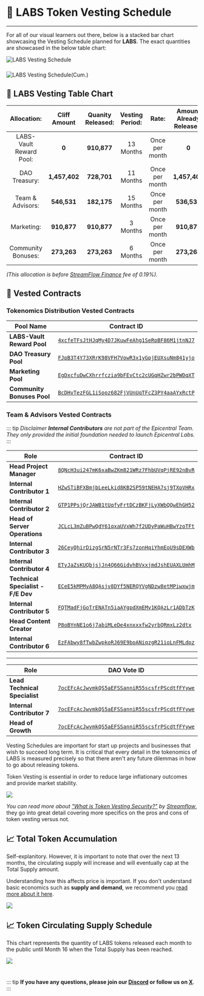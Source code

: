 # 📆 LABS Token Vesting Schedule

---

For all of our visual learners out there, below is a stacked bar chart showcasing the Vesting Schedule planned for **LABS**. The exact quantities are showcased in the below table chart:

<img src="/Linear Vesting.png" alt="LABS Vesting Schedule">

###

<img src="/Cumulative Vesting.png" alt="LABS Vesting Schedule(Cum.)">

## 📅 LABS Vesting Table Chart

| **Allocation:** | **Cliff Amount** | **Quanity Released:** | **Vesting Period:** | **Rate:** | **Amount Already Released:** |
|:-------:|:-------:|:-------:|:-------:|:-------:|:-------:|
| LABS-Vault Reward Pool: | **0** | **910,877** | 13 Months | Once per month | **0** |
| DAO Treasury: | **1,457,402** | **728,701** | 11 Months | Once per month | **1,457,402** |
| Team & Advisors: | **546,531** | **182,175** | 15 Months | Once per month | **536,531** |
| Marketing: | **910,877** | **910,877** | 3 Months | Once per month | **910,877** |
| Community Bonuses: | **273,263** | **273,263** | 6 Months | Once per month | **273,263** |

*(This allocation is before [StreamFlow Finance](https://streamflow.finance/) fee of 0.19%).*

## 📜 Vested Contracts

### Tokenomics Distribution Vested Contracts

| Pool Name                  | Contract ID                                                                 |
|----------------------------|----------------------------------------------------------------------|
| **LABS-Vault Reward Pool** | [`4xcfeTFsJtHJqMy4D7JKuwFeAhg1SeRoBF86M1jtnNJ7`](https://app.streamflow.finance/contract/solana/mainnet/4xcfeTFsJtHJqMy4D7JKuwFeAhg1SeRoBF86M1jtnNJ7) |
| **DAO Treasury Pool**      | [`FJpB3T4Y73XRrK98VFH7VowR3x1yGpjEUXsuNm841yjo`](https://app.streamflow.finance/contract/solana/mainnet/FJpB3T4Y73XRrK98VFH7VowR3x1yGpjEUXsuNm841yjo) |
| **Marketing Pool**         | [`EgDxcfuDwCXhrrfczia9bFEvCtc2cUGqHZwr2bPWDqXT`](https://app.streamflow.finance/contract/solana/mainnet/EgDxcfuDwCXhrrfczia9bFEvCtc2cUGqHZwr2bPWDqXT) |
| **Community Bonuses Pool** | [`BcDHvTezFGL1iSooz682FjVUnUqTFcZ3PY4aaAYxRctP`](https://app.streamflow.finance/contract/solana/mainnet/BcDHvTezFGL1iSooz682FjVUnUqTFcZ3PY4aaAYxRctP) |

### Team & Advisors Vested Contracts

::: tip *Disclaimer*
***Internal Contributors** are not part of the Epicentral Team. They only provided the initial foundation needed to launch Epicentral Labs.*
:::

| Role                        | Contract ID                                                           |
|-----------------------------|----------------------------------------------------------------------|
| **Head Project Manager**    | [`8QNcH3ui247mK6xaBwZKm821WRz7FhbUVqPjRE92nBvR`](https://app.streamflow.finance/contract/solana/mainnet/8QNcH3ui247mK6xaBwZKm821WRz7FhbUVqPjRE92nBvR) |
| **Internal Contributor 1**  | [`HZwSTiBFXBmjbLeeLkid8KB2SP59tNEHA7sj9TXoVHRx`](https://app.streamflow.finance/contract/solana/mainnet/HZwSTiBFXBmjbLeeLkid8KB2SP59tNEHA7sj9TXoVHRx) |
| **Internal Contributor 2**  | [`GTP1PPsjQrJAWB1tUqfyFrtDCzBKFjLyXWbQQwEhGH52`](https://app.streamflow.finance/contract/solana/mainnet/GTP1PPsjQrJAWB1tUqfyFrtDCzBKFjLyXWbQQwEhGH52) |
| **Head of Server Operations** | [`JCLcL3mZuBPwQdY61qxaUVxWh7f2UDyPaWuHBwYzoTFt`](https://app.streamflow.finance/contract/solana/mainnet/JCLcL3mZuBPwQdY61qxaUVxWh7f2UDyPaWuHBwYzoTFt) |
| **Internal Contributor 3**  | [`26CeyQhirDizgSrN5rNTr3Fs7zonHqiYhmEoU9sDEXWb`](https://app.streamflow.finance/contract/solana/mainnet/26CeyQhirDizgSrN5rNTr3Fs7zonHqiYhmEoU9sDEXWb) |
| **Internal Contributor 4**  | [`ETyJaZsKUQbjsjJn4Q66GidvhBVxxjmdJshEUAXLUmhM`](https://app.streamflow.finance/contract/solana/mainnet/ETyJaZsKUQbjsjJn4Q66GidvhBVxxjmdJshEUAXLUmhM) |
| **Technical Specialist - F/E Dev** | [`ECeE5kMPMyA8QAsjv8DYf5NERQYVgNDzw8etMPiwxwjm`](https://app.streamflow.finance/contract/solana/mainnet/ECeE5kMPMyA8QAsjv8DYf5NERQYVgNDzw8etMPiwxwjm) |
| **Internal Contributor 5**  | [`FQTMadFjGoTrENATn5iaAYgpdXmEMy1KQAzLr1ADbTzK`](https://app.streamflow.finance/contract/solana/mainnet/FQTMadFjGoTrENATn5iaAYgpdXmEMy1KQAzLr1ADbTzK) |
| **Head Content Creator**    | [`P8oBYnNE1o6j7abiMLeDe4xnxxxfw2yrbQRmxLz2dtx`](https://app.streamflow.finance/contract/solana/mainnet/P8oBYnNE1o6j7abiMLeDe4xnxxxfw2yrbQRmxLz2dtx) |
| **Internal Contributor 6**  | [`EzFAbwy8fTwbZwpkoRJ69E9boANiqzgR21ioLnFMLdpz`](https://app.streamflow.finance/contract/solana/mainnet/EzFAbwy8fTwbZwpkoRJ69E9boANiqzgR21ioLnFMLdpz) |

---

| Role                     | DAO Vote ID                                                                 |
|--------------------------|----------------------------------------------------------------------|
| **Lead Technical Specialist** | [`7ocEFcAcJwvmkQS5aEFSSanniR55scsfrPScdtfFYywe`](https://app.realms.today/dao/LABS/proposal/7ocEFcAcJwvmkQS5aEFSSanniR55scsfrPScdtfFYywe) |
| **Internal Contributor 7**    | [`7ocEFcAcJwvmkQS5aEFSSanniR55scsfrPScdtfFYywe`](https://app.realms.today/dao/LABS/proposal/7ocEFcAcJwvmkQS5aEFSSanniR55scsfrPScdtfFYywe) |
| **Head of Growth**       | [`7ocEFcAcJwvmkQS5aEFSSanniR55scsfrPScdtfFYywe`](https://app.realms.today/dao/LABS/proposal/7ocEFcAcJwvmkQS5aEFSSanniR55scsfrPScdtfFYywe) |

Vesting Schedules are important for start up projects and businesses that wish to succeed long term. It is critical that every detail in the tokenomics of LABS is measured precisely so that there aren't any future dilemmas in how to go about releasing tokens.

Token Vesting is essential in order to reduce large inflationary outcomes and provide market stability.

<img src="/ProsnConsVesting.png">

*You can read more about ["What is Token Vesting Security?"](https://blog.streamflow.finance/what-is-token-vesting-security/) by [Streamflow](https://streamflow.finance/)*, they go into great detail covering more specifics on the pros and cons of token vesting versus not.

## 📈 Total Token Accumulation

Self-explanitory. However, it is important to note that over the next 13 months, the circulating supply will increase and will eventually cap at the Total Supply amount. 

Understanding how this affects price is important. If you don't understand basic economics such as **supply and demand**, we recommend you [read more about it here](https://www.investopedia.com/ask/answers/033115/how-does-law-supply-and-demand-affect-prices.asp#:~:text=The%20law%20of%20supply%20and%20demand%20centers%20on%20prices%20that,while%20demand%20increases%2C%20prices%20rise.).

<img src="/LABS-Total-Accumulation.png">

## 📈 Token Circulating Supply Schedule

This chart represents the quantity of LABS tokens released each month to the public until Month 16 when the Total Supply has been reached.

<img src="/LABS-Released-Per-Month.png">

#

::: tip
**If you have any questions, please join our [**Discord**](https://discord.gg/5asAuY2sR8) or follow us on [**X**](https://x.com/EpicentralLabs)**.
:::
